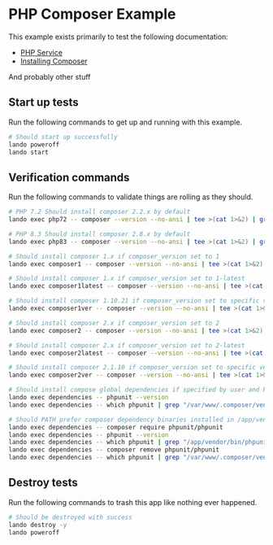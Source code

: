 # PHP Composer Example

This example exists primarily to test the following documentation:

* [PHP Service](https://docs.lando.dev/config/php.html)
* [Installing Composer](https://docs.lando.dev/config/php.html#installing-composer)

And probably other stuff

## Start up tests

Run the following commands to get up and running with this example.

```bash
# Should start up successfully
lando poweroff
lando start
```

## Verification commands

Run the following commands to validate things are rolling as they should.

```bash
# PHP 7.2 Should install composer 2.2.x by default
lando exec php72 -- composer --version --no-ansi | tee >(cat 1>&2) | grep -q "Composer version 2.2."

# PHP 8.3 Should install composer 2.8.x by default
lando exec php83 -- composer --version --no-ansi | tee >(cat 1>&2) | grep -q "Composer version 2.8."

# Should install composer 1.x if composer_version set to 1
lando exec composer1 -- composer --version --no-ansi | tee >(cat 1>&2) | grep -q "Composer version 1."

# Should install composer 1.x if composer_version set to 1-latest
lando exec composer1latest -- composer --version --no-ansi | tee >(cat 1>&2) | grep -q "Composer version 1."

# Should install composer 1.10.21 if composer_version set to specific version
lando exec composer1ver -- composer --version --no-ansi | tee >(cat 1>&2) | grep -q "Composer version 1.10.21"

# Should install composer 2.x if composer_version set to 2
lando exec composer2 -- composer --version --no-ansi | tee >(cat 1>&2) | grep -q "Composer version 2."

# Should install composer 2.x if composer_version set to 2-latest
lando exec composer2latest -- composer --version --no-ansi | tee >(cat 1>&2) | grep -q "Composer version 2."

# Should install composer 2.1.10 if composer_version set to specific version
lando exec composer2ver -- composer --version --no-ansi | tee >(cat 1>&2) | grep -q "Composer version 2.1.10"

# Should install compose global dependencies if specified by user and have them available in PATH
lando exec dependencies -- phpunit --version
lando exec dependencies -- which phpunit | grep "/var/www/.composer/vendor/bin/phpunit"

# Should PATH prefer composer dependency binaries installed in /app/vendor over global ones
lando exec dependencies -- composer require phpunit/phpunit
lando exec dependencies -- phpunit --version
lando exec dependencies -- which phpunit | grep "/app/vendor/bin/phpunit"
lando exec dependencies -- composer remove phpunit/phpunit
lando exec dependencies -- which phpunit | grep "/var/www/.composer/vendor/bin/phpunit"
```

## Destroy tests

Run the following commands to trash this app like nothing ever happened.

```bash
# Should be destroyed with success
lando destroy -y
lando poweroff
```

